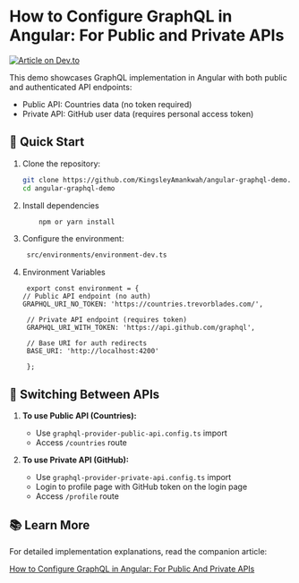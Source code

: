 # How to Configure GraphQL in Angular: For Public and Private APIs

[![Article on Dev.to](https://img.shields.io/badge/Read%20Article-Dev.to-black)](https://dev.to/your-username/your-article-slug)

This demo showcases GraphQL implementation in Angular with both public and authenticated API endpoints:

- Public API: Countries data (no token required)
- Private API: GitHub user data (requires personal access token)

## 🚀 Quick Start

1. Clone the repository:

   ```bash
   git clone https://github.com/KingsleyAmankwah/angular-graphql-demo.git
   cd angular-graphql-demo
   ```

2. Install dependencies

   ```bash
       npm or yarn install
   ```

3. Configure the environment:

   ```bash
    src/environments/environment-dev.ts
   ```

4. Environment Variables

   ```
    export const environment = {
   // Public API endpoint (no auth)
   GRAPHQL_URI_NO_TOKEN: 'https://countries.trevorblades.com/',

    // Private API endpoint (requires token)
    GRAPHQL_URI_WITH_TOKEN: 'https://api.github.com/graphql',

    // Base URI for auth redirects
    BASE_URI: 'http://localhost:4200'

    };

   ```

## 🔄 Switching Between APIs

1.  **To use Public API (Countries):**

    - Use `graphql-provider-public-api.config.ts` import
    - Access `/countries` route

2.  **To use Private API (GitHub):**
    - Use `graphql-provider-private-api.config.ts` import
    - Login to profile page with GitHub token on the login page
    - Access `/profile` route

## 📚 Learn More

For detailed implementation explanations, read the companion article:

[How to Configure GraphQL in Angular: For Public And Private APIs](https://dev.to/your-username/your-article-slug)

